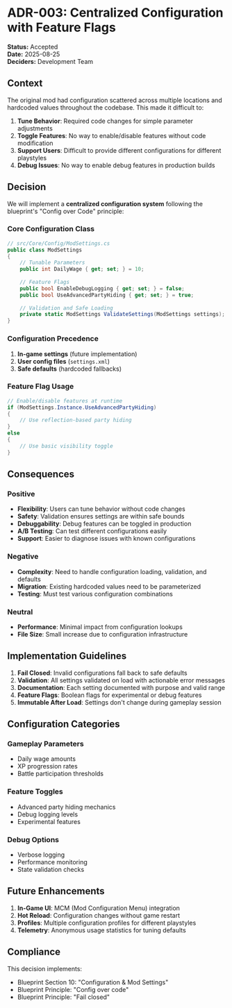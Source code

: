 # ADR-003: Centralized Configuration with Feature Flags

**Status:** Accepted  
**Date:** 2025-08-25  
**Deciders:** Development Team

## Context

The original mod had configuration scattered across multiple locations and hardcoded values throughout the codebase. This made it difficult to:

1. **Tune Behavior**: Required code changes for simple parameter adjustments
2. **Toggle Features**: No way to enable/disable features without code modification
3. **Support Users**: Difficult to provide different configurations for different playstyles
4. **Debug Issues**: No way to enable debug features in production builds

## Decision

We will implement a **centralized configuration system** following the blueprint's "Config over Code" principle:

### Core Configuration Class
```csharp
// src/Core/Config/ModSettings.cs
public class ModSettings
{
    // Tunable Parameters
    public int DailyWage { get; set; } = 10;
    
    // Feature Flags  
    public bool EnableDebugLogging { get; set; } = false;
    public bool UseAdvancedPartyHiding { get; set; } = true;
    
    // Validation and Safe Loading
    private static ModSettings ValidateSettings(ModSettings settings);
}
```

### Configuration Precedence
1. **In-game settings** (future implementation)
2. **User config files** (`settings.xml`)
3. **Safe defaults** (hardcoded fallbacks)

### Feature Flag Usage
```csharp
// Enable/disable features at runtime
if (ModSettings.Instance.UseAdvancedPartyHiding)
{
    // Use reflection-based party hiding
}
else 
{
    // Use basic visibility toggle
}
```

## Consequences

### Positive
- **Flexibility**: Users can tune behavior without code changes
- **Safety**: Validation ensures settings are within safe bounds
- **Debuggability**: Debug features can be toggled in production
- **A/B Testing**: Can test different configurations easily
- **Support**: Easier to diagnose issues with known configurations

### Negative
- **Complexity**: Need to handle configuration loading, validation, and defaults
- **Migration**: Existing hardcoded values need to be parameterized
- **Testing**: Must test various configuration combinations

### Neutral
- **Performance**: Minimal impact from configuration lookups
- **File Size**: Small increase due to configuration infrastructure

## Implementation Guidelines

1. **Fail Closed**: Invalid configurations fall back to safe defaults
2. **Validation**: All settings validated on load with actionable error messages
3. **Documentation**: Each setting documented with purpose and valid range
4. **Feature Flags**: Boolean flags for experimental or debug features
5. **Immutable After Load**: Settings don't change during gameplay session

## Configuration Categories

### Gameplay Parameters
- Daily wage amounts
- XP progression rates
- Battle participation thresholds

### Feature Toggles
- Advanced party hiding mechanics
- Debug logging levels
- Experimental features

### Debug Options
- Verbose logging
- Performance monitoring
- State validation checks

## Future Enhancements

1. **In-Game UI**: MCM (Mod Configuration Menu) integration
2. **Hot Reload**: Configuration changes without game restart
3. **Profiles**: Multiple configuration profiles for different playstyles
4. **Telemetry**: Anonymous usage statistics for tuning defaults

## Compliance

This decision implements:
- Blueprint Section 10: "Configuration & Mod Settings"
- Blueprint Principle: "Config over code"
- Blueprint Principle: "Fail closed"
